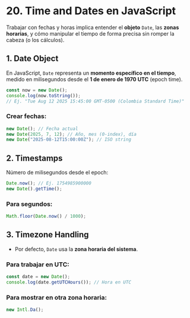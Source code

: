 # 20. Time and Dates en JavaScript

Trabajar con fechas y horas implica entender el **objeto** `Date`, las **zonas horarias**, y cómo manipular el tiempo de forma precisa sin romper la cabeza (o los cálculos).

## 1. Date Object

En JavaScript, `Date` representa un **momento específico en el tiempo**, medido en milisegundos desde el **1 de enero de 1970 UTC** (epoch time).

```javascript
const now = new Date();
console.log(now.toString());
// Ej. "Tue Aug 12 2025 15:45:00 GMT-0500 (Colombia Standard Time)"
```

### Crear fechas:

```javascript
new Date(); // Fecha actual
new Date(2025, 7, 12); // Año, mes (0-index), día
new Date("2025-08-12T15:00:00Z"); // ISO string
```

## 2. Timestamps

Número de milisegundos desde el epoch:

```javascript
Date.now(); // Ej. 1754985900000
new Date().getTime();
```

### Para segundos:

```javascript
Math.floor(Date.now() / 1000);
```

## 3. Timezone Handling

- Por defecto, `Date` usa la **zona horaria del sistema**.

### Para trabajar en UTC:

```javascript
const date = new Date();
console.log(date.getUTCHours()); // Hora en UTC
```

### Para mostrar en otra zona horaria:

```javascript
new Intl.Da();
```
